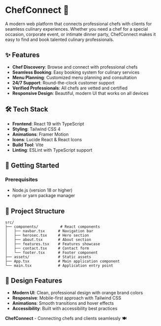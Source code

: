 # ChefConnect 🍳

A modern web platform that connects professional chefs with clients for seamless culinary experiences. Whether you need a chef for a special occasion, corporate event, or intimate dinner party, ChefConnect makes it easy to find and book talented culinary professionals.

## ✨ Features

- **Chef Discovery**: Browse and connect with professional chefs
- **Seamless Booking**: Easy booking system for culinary services
- **Menu Planning**: Customized menu planning and consultation
- **24/7 Support**: Round-the-clock customer support
- **Verified Professionals**: All chefs are vetted and certified
- **Responsive Design**: Beautiful, modern UI that works on all devices

## 🛠️ Tech Stack

- **Frontend**: React 19 with TypeScript
- **Styling**: Tailwind CSS 4
- **Animations**: Framer Motion
- **Icons**: Lucide React & React Icons
- **Build Tool**: Vite
- **Linting**: ESLint with TypeScript support

## 🚀 Getting Started

### Prerequisites

- Node.js (version 18 or higher)
- npm or yarn package manager

## 📱 Project Structure

```
src/
├── components/          # React components
│   ├── navbar.tsx      # Navigation bar
│   ├── herosec.tsx     # Hero section
│   ├── about.tsx       # About section
│   ├── features.tsx    # Features showcase
│   ├── contact.tsx     # Contact form
│   └── footer.tsx      # Footer component
├── assets/             # Static assets
├── App.tsx             # Main application component
└── main.tsx            # Application entry point
```

## 🎨 Design Features

- **Modern UI**: Clean, professional design with orange brand colors
- **Responsive**: Mobile-first approach with Tailwind CSS
- **Animations**: Smooth transitions and hover effects
- **Accessibility**: Built with accessibility best practices


**ChefConnect** - Connecting chefs and clients seamlessly 🍽️
